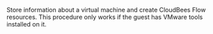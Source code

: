 Store information about a virtual machine and create
            CloudBees Flow resources. This procedure only works if the
            guest has VMware tools installed on it.